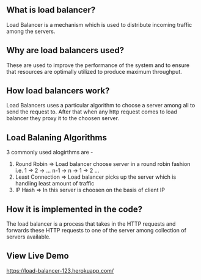 ## What is load balancer?

Load Balancer is a mechanism which is used to distribute incoming traffic among the servers.

## Why are load balancers used?

These are used to improve the performance of the system and to ensure that resources are optimally utilized to produce maximum throughput.

## How load balancers work?

Load Balancers uses a particular algorithm to choose a server among all to send the request to. After that when any http request comes to load balancer they proxy it to the choosen server.

## Load Balaning Algorithms

3 commonly used alogirthms are -

1. Round Robin => Load balancer choose server in a round robin fashion i.e. 1 -> 2 -> ... n-1 -> n -> 1 -> 2 ...
2. Least Connection => Load balancer picks up the server which is handling least amount of traffic
3. IP Hash => In this server is choosen on the basis of client IP

## How it is implemented in the code?

The load balancer is a process that takes in the HTTP requests and forwards these HTTP requests to one of the server among collection of servers available.

## View Live Demo
https://load-balancer-123.herokuapp.com/
